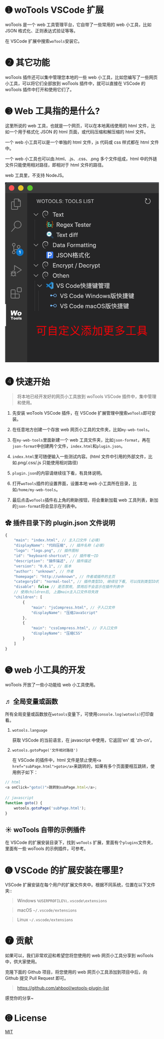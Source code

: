 # ➊ woTools VSCode 扩展

woTools 是一个 web 工具管理平台，它自带了一些常用的 web 小工具，比如 JSON 格式化、正则表达式验证等等。

在 VSCode 扩展中搜索`woTools`安装它。

# ➋ 其它功能

woTools 插件还可以集中管理您本地的一些 web 小工具，比如您编写了一些网页小工具，可以将它们全部放到 woTools 插件中，就可以直接在 VSCode 的 woTools 插件中打开和使用它们了。

# ➌ Web 工具指的是什么?

这里所说的 web 工具，也就是一个网页，可以在本地离线使用的 html 文件，比如一个用于格式化 JSON 的 html 页面，或代码压缩和解压缩的 html 文件。

一个 web 小工具可以是一个单独的 html 文件，js 代码或 css 样式都在 html 文件中。

一个 web 小工具也可以由.html、.js、.css、.png 多个文件组成，html 中的外链文件只能使用相对路径，即相对于 html 文件的路径。

web 工具里，不支持 NodeJS。

![image](screenshots/main.png)

# ➍ 快速开始

> 将本地已经开发好的网页小工具放到 woTools VSCode 插件中，集中管理和使用。

1. 先安装 woTools VSCode 插件，在 VSCode 扩展管理中搜索`woTools`即可安装。

2. 在任意地方创建一个存放 web 网页小工具的文件夹，比如`my-web-tools`。

3. 在`my-web-tools`里面新建一个 web 工具文件夹，比如`json-format`，再在`json-format`中创建两个文件，`index.html`和`plugin.json`。

4. `index.html`里可随便输入一些测试内容。(html 文件中引用的外部文件，比如.png/.css/.js 只能使用相对路径)

5. `plugin.json`的内容请继续往下看，有具体说明。

6. 打开`woTools`插件的设置界面，设置本地 web 小工具所在目录，比如`/home/my-web-tools`。

7. 最后点击`woTools`插件右上角的刷新按钮，将会重新加载 web 工具列表，新加的`json-format`将会显示在列表中。

## ✿ 插件目录下的 plugin.json 文件说明

```javascript
{
    "main": "index.html", // 主入口文件 (必填)
    "displayName": "代码压缩", // 插件名称 (必填)
    "logo": "logo.png", // 插件图标
    "id": "keyboard-shortcut", // 插件唯一ID
    "description": "插件描述", // 插件描述
    "version": "0.0.1", // 版本
    "author": "unknown", // 作者
    "homepage": "http://unknown", // 作者或插件的主页
    "categoryId": "normal-tool", // 插件类型ID, 继续往下看, 可以找到类型ID的更多说明
    "disable": false // 是否禁用, 禁用后不会显示在插件列表中
    // 使用children后, 上面main主入口文件将失效
    "children": [
        {
            "main": "jsCompress.html", // 子入口文件
            "displayName": "压缩JavaScript"
        },
        {
            "main": "cssCompress.html", // 子入口文件
            "displayName": "压缩CSS"
        }
    ]
}
```

# ➎ web 小工具的开发

woTools 开放了一些小功能给 web 小工具使用。

## ♬ 全局变量或函数

所有全局变量或函数放在`wotools`变量下，可使用`console.log(wotools)`打印查看。

1. `wotools.language`

    获取 VSCode 的当前语言，在 javascript 中使用，它返回'en' 或 'zh-cn'。

2. `wotools.gotoPage('文件相对路径')`

    在 VSCode 的插件中，html 文件是禁止使用`<a href="subPage.html">goto</a>`来跳转的，如果有多个页面要相互跳转，使用例子如下：

```javascript
// html
<a onClick="goto()">跳转到subPage.html</a>;

// javascript
function goto() {
    wotools.gotoPage('subPage.html');
}
```

## ☀ woTools 自带的示例插件

在 VSCode 的扩展安装目录下，找到 `woTools` 扩展，里面有个`plugins`文件夹，里面有一些 woTools 的示例插件，可参考。

# ➏ VSCode 的扩展安装在哪里?

VSCode 扩展安装在每个用户的扩展文件夹中。根据不同系统，位置在以下文件夹::

> Windows `%USERPROFILE%\.vscode\extensions`

> macOS `~/.vscode/extensions`

> Linux `~/.vscode/extensions`

# ➐ 贡献

如果可以，我们非常欢迎和希望您将您使用的 web 网页小工具分享到 woTools 中，供大家使用。

克隆下面的 Github 项目，将您使用的 web 网页小工具添加到项目中后，向 Github 提交 Pull Request 即可。

> https://github.com/ahbool/wotools-plugin-list

感觉你的分享~

# ➑ License

[MIT](LICENSE)
